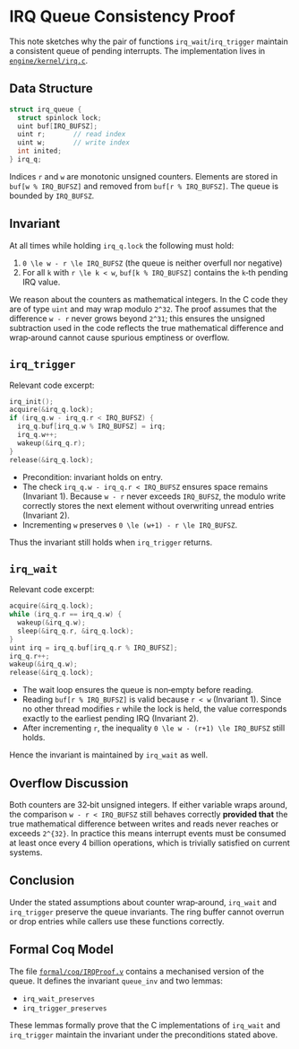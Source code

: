 # IRQ Queue Consistency Proof

This note sketches why the pair of functions `irq_wait`/`irq_trigger` maintain a consistent queue of pending interrupts.  The implementation lives in [`engine/kernel/irq.c`](../engine/kernel/irq.c).

## Data Structure

```c
struct irq_queue {
  struct spinlock lock;
  uint buf[IRQ_BUFSZ];
  uint r;       // read index
  uint w;       // write index
  int inited;
} irq_q;
```

Indices `r` and `w` are monotonic unsigned counters.  Elements are stored in `buf[w % IRQ_BUFSZ]` and removed from `buf[r % IRQ_BUFSZ]`.  The queue is bounded by `IRQ_BUFSZ`.

## Invariant

At all times while holding `irq_q.lock` the following must hold:

1. `0 \le w - r \le IRQ_BUFSZ` (the queue is neither overfull nor negative)
2. For all `k` with `r \le k < w`, `buf[k % IRQ_BUFSZ]` contains the `k`‑th pending IRQ value.

We reason about the counters as mathematical integers.  In the C code they are of type `uint` and may wrap modulo `2^32`.  The proof assumes that the difference `w - r` never grows beyond `2^31`; this ensures the unsigned subtraction used in the code reflects the true mathematical difference and wrap‑around cannot cause spurious emptiness or overflow.

## `irq_trigger`

Relevant code excerpt:

```c
irq_init();
acquire(&irq_q.lock);
if (irq_q.w - irq_q.r < IRQ_BUFSZ) {
  irq_q.buf[irq_q.w % IRQ_BUFSZ] = irq;
  irq_q.w++;
  wakeup(&irq_q.r);
}
release(&irq_q.lock);
```

- Precondition: invariant holds on entry.
- The check `irq_q.w - irq_q.r < IRQ_BUFSZ` ensures space remains (Invariant 1).  Because `w - r` never exceeds `IRQ_BUFSZ`, the modulo write correctly stores the next element without overwriting unread entries (Invariant 2).
- Incrementing `w` preserves `0 \le (w+1) - r \le IRQ_BUFSZ`.

Thus the invariant still holds when `irq_trigger` returns.

## `irq_wait`

Relevant code excerpt:

```c
acquire(&irq_q.lock);
while (irq_q.r == irq_q.w) {
  wakeup(&irq_q.w);
  sleep(&irq_q.r, &irq_q.lock);
}
uint irq = irq_q.buf[irq_q.r % IRQ_BUFSZ];
irq_q.r++;
wakeup(&irq_q.w);
release(&irq_q.lock);
```

- The wait loop ensures the queue is non‑empty before reading.
- Reading `buf[r % IRQ_BUFSZ]` is valid because `r < w` (Invariant 1).  Since no other thread modifies `r` while the lock is held, the value corresponds exactly to the earliest pending IRQ (Invariant 2).
- After incrementing `r`, the inequality `0 \le w - (r+1) \le IRQ_BUFSZ` still holds.

Hence the invariant is maintained by `irq_wait` as well.

## Overflow Discussion

Both counters are 32‑bit unsigned integers.  If either variable wraps around, the comparison `w - r < IRQ_BUFSZ` still behaves correctly **provided that** the true mathematical difference between writes and reads never reaches or exceeds `2^{32}`.  In practice this means interrupt events must be consumed at least once every 4 billion operations, which is trivially satisfied on current systems.

## Conclusion

Under the stated assumptions about counter wrap‑around, `irq_wait` and `irq_trigger` preserve the queue invariants.  The ring buffer cannot overrun or drop entries while callers use these functions correctly.

## Formal Coq Model

The file [`formal/coq/IRQProof.v`](../formal/coq/IRQProof.v) contains a mechanised
version of the queue.  It defines the invariant `queue_inv` and two
lemmas:

- `irq_wait_preserves`
- `irq_trigger_preserves`

These lemmas formally prove that the C implementations of
`irq_wait` and `irq_trigger` maintain the invariant under the
preconditions stated above.
